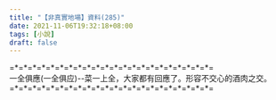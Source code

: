 ```yaml
---
title: "【非真實地場】資料(285)"
date: 2021-11-06T19:32:18+08:00
tags: [小說]
draft: false
---
```


=\*=\*=\*=\*=\*=\*=\*=\*=\*=\*=\*=\*=\*=\*=\*=\*=\*=\*=\*=\*=\*=\*=  
一全俱應(一全俱应)--菜一上全，大家都有回應了。形容不交心的酒肉之交。           
=\*=\*=\*=\*=\*=\*=\*=\*=\*=\*=\*=\*=\*=\*=\*=\*=\*=\*=\*=\*=\*=\*=  